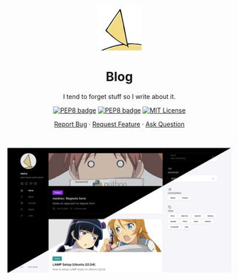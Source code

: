 <div align="center">
    <img height=100 src="https://github.com/seyLu/blog/blob/main/assets/img/seyLu.png" alt="Blog Icon">
    <h1>Blog</h1>
    <p>I tend to forget stuff so I write about it.</p>
    <p>
        <a href="https://htmx.org/"><img src="https://img.shields.io/badge/builtwith-HTMX-3465a4?logo=rss" alt="PEP8 badge"></a>
        <a href="https://stack.jimmycai.com/"><img src="https://img.shields.io/badge/theme-Stack-298459?logo=hugo" alt="PEP8 badge"></a>
        <a href="https://github.com/seyLu/blog/blob/main/LICENSE"><img src="https://img.shields.io/github/license/seyLu/blog.svg" alt="MIT License"></a>
    </p>
    <p>
        <a href="https://github.com/seyLu/blog/issues/new">Report Bug</a>
        ·
        <a href="https://github.com/seyLu/blog/issues/new">Request Feature</a>
        ·
        <a href="https://github.com/seyLu/blog/discussions">Ask Question</a>
    </p>
</div>

<br>

![Blog Site Preview](preview.png)
